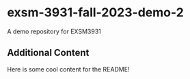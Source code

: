 # exsm-3931-fall-2023-demo-2

A demo repository for EXSM3931

## Additional Content

Here is some cool content for the README!
